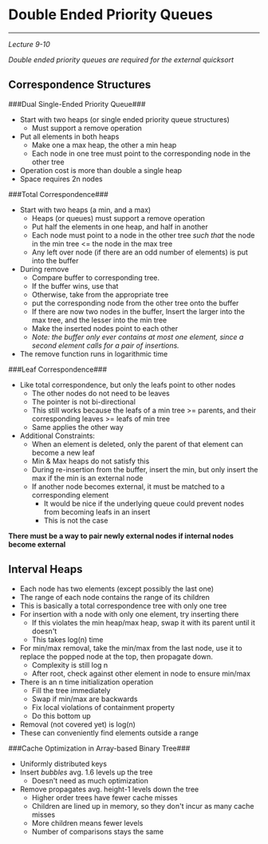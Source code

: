 Double Ended Priority Queues
============================
----------------------------

*Lecture 9-10*

*Double ended priority queues are required for the external quicksort*

Correspondence Structures
-------------------------

###Dual Single-Ended Priority Queue###

* Start with two heaps (or single ended priority queue structures)
	* Must support a remove operation
* Put all elements in both heaps
	* Make one a max heap, the other a min heap
	* Each node in one tree must point to the corresponding node in the other tree
* Operation cost is more than double a single heap
* Space requires 2n nodes

###Total Correspondence###

* Start with two heaps (a min, and a max)
	* Heaps (or queues) must support a remove operation
	* Put half the elements in one heap, and half in another
	* Each node must point to a node in the other tree *such that* the node in the min tree <= the node in the max tree
	* Any left over node (if there are an odd number of elements) is put into the buffer
* During remove
	* Compare buffer to corresponding tree.
	* If the buffer wins, use that
	* Otherwise, take from the appropriate tree
	* put the corresponding node from the other tree onto the buffer
	* If there are now two nodes in the buffer, Insert the larger into the max tree, and the lesser into the min tree
	* Make the inserted nodes point to each other
	* *Note: the buffer only ever contains at most one element, since a second element calls for a pair of insertions.*
* The remove function runs in logarithmic time

###Leaf Correspondence###

* Like total correspondence, but only the leafs point to other nodes
	* The other nodes do not need to be leaves
	* The pointer is not bi-directional
	* This still works because the leafs of a min tree >= parents, and their corresponding leaves >= leafs of min tree
	* Same applies the other way
* Additional Constraints:
	* When an element is deleted, only the parent of that element can become a new leaf
	* Min & Max heaps do not satisfy this
	* During re-insertion from the buffer, insert the min, but only insert the max if the min is an external node
	* If another node becomes external, it must be matched to a corresponding element
		* It would be nice if the underlying queue could prevent nodes from becoming leafs in an insert
		* This is not the case

**There must be a way to pair newly external nodes if internal nodes become external**

Interval Heaps
--------------

* Each node has two elements (except possibly the last one)
* The range of each node contains the range of its children
* This is basically a total correspondence tree with only one tree
* For insertion with a node with only one element, try inserting there
	* If this violates the min heap/max heap, swap it with its parent until it doesn't 
	* This takes log(n) time
* For min/max removal, take the min/max from the last node, use it to replace the popped node at the top, then propagate down.
	* Complexity is still log n
	* After root, check against other element in node to ensure min/max
* There is an n time initialization operation
	* Fill the tree immediately
	* Swap if min/max are backwards
	* Fix local violations of containment property
	* Do this bottom up
* Removal (not covered yet) is log(n)
* These can conveniently find elements outside a range

###Cache Optimization in Array-based Binary Tree###

* Uniformly distributed keys
* Insert *bubbles* avg. 1.6 levels up the tree
	* Doesn't need as much optimization
* Remove propagates avg. height-1 levels down the tree
	* Higher order trees have fewer cache misses
	* Children are lined up in memory, so they don't incur as many cache misses
	* More children means fewer levels
	* Number of comparisons stays the same

